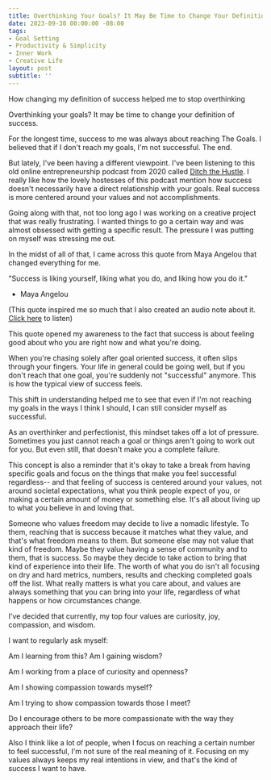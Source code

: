 ```yaml
---
title: Overthinking Your Goals? It May Be Time to Change Your Definition of Success
date: 2023-09-30 00:00:00 -08:00
tags:
- Goal Setting
- Productivity & Simplicity
- Inner Work
- Creative Life
layout: post
subtitle: ''
---
```

How changing my definition of success helped me to stop overthinking

Overthinking your goals? It may be time to change your definition of success.

For the longest time, success to me was always about reaching The Goals. I believed that if I don't reach my goals, I'm not successful. The end.

But lately, I've been having a different viewpoint. I've been listening to this old online entrepreneurship podcast from 2020 called [Ditch the Hustle](https://www.listennotes.com/podcasts/ditch-the-hustle-gentle-business-mastermind-PBlkgLf4S1b/). I really like how the lovely hostesses of this podcast mention how success doesn't necessarily have a direct relationship with your goals.  Real success is more centered around your values and not accomplishments. 

Going along with that, not too long ago I was working on a creative project that was really frustrating. I wanted things to go a certain way and was almost obsessed with getting a specific result. The pressure I was putting on myself was stressing me out.

In the midst of all of that, I came across this quote from Maya Angelou that changed everything for me.

"Success is liking yourself, liking what you do, and liking how you do it."

- Maya Angelou

(This quote inspired me so much that I also created an audio note about it. [Click here](https://arcadiapage.bandcamp.com/track/authentic-success) to listen)

This quote opened my awareness to the fact that success is about feeling good about who you are right now and what you're doing. 

When you're chasing solely after goal oriented success, it often slips through your fingers. Your life in general could be going well,  but if you don't reach that one goal, you're suddenly not "successful" anymore. This is how the typical view of success feels.

This shift in understanding helped me to see that even if I'm not reaching my goals in the ways I think I should, I can still consider myself as successful.

As an overthinker and perfectionist, this mindset takes off a lot of pressure. Sometimes you just cannot reach a goal or things aren't going to work out for you. But even still, that doesn't make you a complete failure. 

This concept is also a reminder that it's okay to take a break from having specific goals and focus on the things that make you feel successful regardless-- and that feeling of success is centered around your values, not around societal expectations, what you think people expect of you, or making a certain amount of money or something else. It's all about living up to what you believe in and loving that.

Someone who values freedom may decide to live a nomadic lifestyle. To them, reaching that is success because it matches what they value, and that's what freedom means to them. But someone else may not value that kind of freedom. Maybe they value having a sense of community and to them, that is success. So maybe they decide to take action to bring that kind of experience into their life. The worth of what you do isn't all focusing on dry and hard metrics, numbers,  results and checking completed goals off the list.  What really matters is what you care about, and values are always something that you can bring into your life, regardless of what happens or how circumstances change.

I've decided that currently, my top four values are curiosity, joy, compassion, and wisdom.

I want to regularly ask myself:

Am I learning from this? Am I gaining wisdom? 

Am I working from a place of curiosity and openness? 

Am I showing compassion towards myself? 

Am I trying to show compassion towards those I meet?

Do I encourage others to be more compassionate with the way they approach their life?

Also I think like a lot of people, when I focus on reaching a certain number to feel successful, I'm not sure of the real meaning of it. Focusing on my values always keeps my real intentions in view, and that's the kind of success I want to have.





